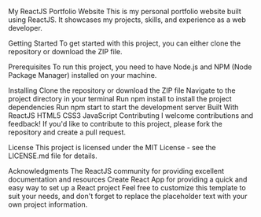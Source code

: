 My ReactJS Portfolio Website
This is my personal portfolio website built using ReactJS. It showcases my projects, skills, and experience as a web developer.

Getting Started
To get started with this project, you can either clone the repository or download the ZIP file.

Prerequisites
To run this project, you need to have Node.js and NPM (Node Package Manager) installed on your machine.

Installing
Clone the repository or download the ZIP file
Navigate to the project directory in your terminal
Run npm install to install the project dependencies
Run npm start to start the development server
Built With
ReactJS
HTML5
CSS3
JavaScript
Contributing
I welcome contributions and feedback! If you'd like to contribute to this project, please fork the repository and create a pull request.

License
This project is licensed under the MIT License - see the LICENSE.md file for details.

Acknowledgments
The ReactJS community for providing excellent documentation and resources
Create React App for providing a quick and easy way to set up a React project
Feel free to customize this template to suit your needs, and don't forget to replace the placeholder text with your own project information.
